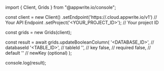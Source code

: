 import { Client, Grids } from "@appwrite.io/console";

const client = new Client()
    .setEndpoint('https://<REGION>.cloud.appwrite.io/v1') // Your API Endpoint
    .setProject('<YOUR_PROJECT_ID>'); // Your project ID

const grids = new Grids(client);

const result = await grids.updateBooleanColumn(
    '<DATABASE_ID>', // databaseId
    '<TABLE_ID>', // tableId
    '', // key
    false, // required
    false, // default
    '' // newKey (optional)
);

console.log(result);
